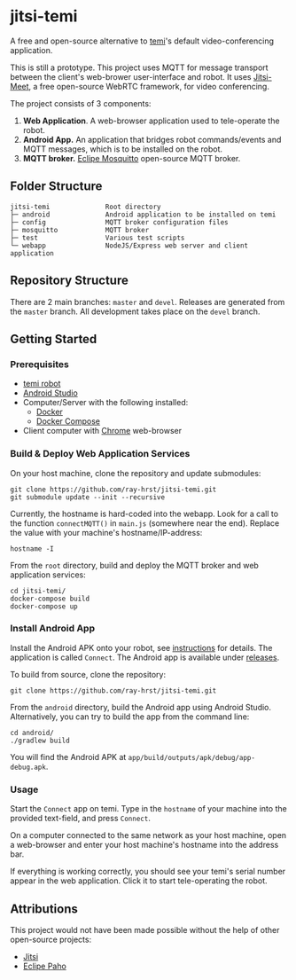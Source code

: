 # jitsi-temi
A free and open-source alternative to [temi](https://www.robotemi.com/)'s default video-conferencing application.

This is still a prototype. This project uses MQTT for message transport between the client's web-brower user-interface and robot. It uses [Jitsi-Meet](https://jitsi.org/), a free open-source WebRTC framework, for video conferencing.

The project consists of 3 components:
1. **Web Application**. A web-browser application used to tele-operate the robot.
2. **Android App.** An application that bridges robot commands/events and MQTT messages, which is to be installed on the robot.
3. **MQTT broker.** [Eclipe Mosquitto](https://mosquitto.org/) open-source MQTT broker.


## Folder Structure
```
jitsi-temi              Root directory
├─ android              Android application to be installed on temi
├─ config               MQTT broker configuration files
├─ mosquitto            MQTT broker
├─ test                 Various test scripts
└─ webapp               NodeJS/Express web server and client application
```


## Repository Structure
There are 2 main branches: `master` and `devel`. Releases are generated from the `master` branch. All development takes place on the `devel` branch.


## Getting Started

### Prerequisites
* [temi robot](https://www.robotemi.com/)
* [Android Studio](https://developer.android.com/studio/)
* Computer/Server with the following installed:
    * [Docker](https://docs.docker.com/install/)
    * [Docker Compose](https://docs.docker.com/compose/install/)
* Client computer with [Chrome](https://www.google.com/chrome/) web-browser

### Build & Deploy Web Application Services
On your host machine, clone the repository and update submodules:
```
git clone https://github.com/ray-hrst/jitsi-temi.git
git submodule update --init --recursive
```

Currently, the hostname is hard-coded into the webapp. Look for a call to the function `connectMQTT()` in `main.js` (somewhere near the end). Replace the value with your machine's hostname/IP-address:
```
hostname -I
```

From the `root` directory, build and deploy the MQTT broker and web application services:
```
cd jitsi-temi/
docker-compose build
docker-compose up
```

### Install Android App
Install the Android APK onto your robot, see [instructions](https://github.com/robotemi/sdk/wiki/Installing-and-Uninstalling-temi-Applications) for details. The application is called `Connect`. The Android app is available under [releases](https://github.com/ray-hrst/jitsi-temi/releases). 

To build from source, clone the repository:
```
git clone https://github.com/ray-hrst/jitsi-temi.git
```

From the `android` directory, build the Android app using Android Studio. Alternatively, you can try to build the app from the command line:
```
cd android/
./gradlew build
```
You will find the Android APK at `app/build/outputs/apk/debug/app-debug.apk`.

### Usage
Start the `Connect` app on temi. Type in the `hostname` of your machine into the provided text-field, and press `Connect`.

On a computer connected to the same network as your host machine, open a web-browser and enter your host machine's hostname into the address bar.

If everything is working correctly, you should see your temi's serial number appear in the web application. Click it to start tele-operating the robot.


## Attributions
This project would not have been made possible without the help of other open-source projects:
* [Jitsi](https://jitsi.org/)
* [Eclipe Paho](https://www.eclipse.org/paho/)
